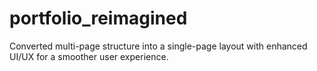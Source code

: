 # portfolio_reimagined
Converted multi-page structure into a single-page layout with enhanced UI/UX for a smoother user experience.
